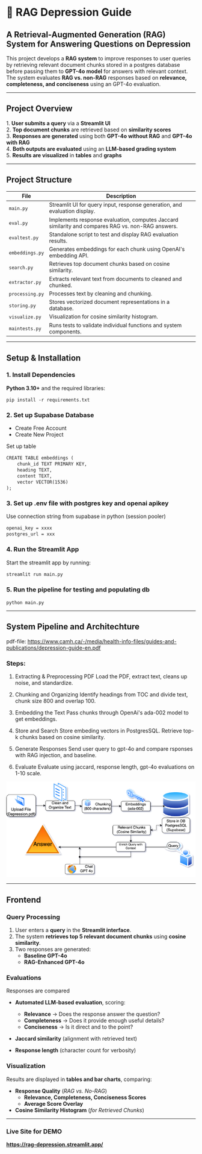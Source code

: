 # 📘 RAG Depression Guide

## A Retrieval-Augmented Generation (RAG) System for Answering Questions on Depression

This project develops a **RAG system** to improve responses to user queries by retrieving relevant document chunks stored in a postgres database before passing them to **GPT-4o model** for answers with relevant context. The system evaluates **RAG vs. non-RAG** responses based on **relevance, completeness, and conciseness** using an GPT-4o evaluation.

---

## Project Overview

1️. **User submits a query** via a **Streamlit UI**  
2️. **Top document chunks** are retrieved based on **similarity scores**  
3️. **Responses are generated** using both **GPT-4o without RAG** and **GPT-4o with RAG**  
4️. **Both outputs are evaluated** using an **LLM-based grading system**  
5️. **Results are visualized** in **tables** and **graphs**  

---

## Project Structure


| File               | Description |
|--------------------|-------------|
| `main.py`       | Streamlit UI for query input, response generation, and evaluation display. |
| `eval.py`       | Implements response evaluation, computes Jaccard similarity and compares RAG vs. non-RAG answers. |
| `evaltest.py`   | Standalone script to test and display RAG evaluation results. |
| `embeddings.py` | Generates embeddings for each chunk using OpenAI's embedding API. |
| `search.py`     | Retrieves top document chunks based on cosine similarity. |
| `extractor.py`  | Extracts relevant text from documents to cleaned and chunked. |
| `processing.py` | Processes text by cleaning and chunking. |
| `storing.py`    | Stores vectorized document representations in a database. |
| `visualize.py`  | Visualization for cosine similarity histogram. |
| `maintests.py`  | Runs tests to validate individual functions and system components. |
---

## Setup & Installation

### 1️. Install Dependencies

**Python 3.10+** and the required libraries:
```
pip install -r requirements.txt
```

### 2. Set up Supabase Database
- Create Free Account
- Create New Project


Set up table
```
CREATE TABLE embeddings (
    chunk_id TEXT PRIMARY KEY,
    heading TEXT,
    content TEXT,
    vector VECTOR(1536)
);
```

### 3. Set up .env file with postgres key and openai apikey
Use connection string from supabase in python (session pooler)
```
openai_key = xxxx
postgres_url = xxx
```

### 4. Run the Streamlit App
Start the streamlit app by running:
```
streamlit run main.py
```

### 5. Run the pipeline for testing and populating db
```
python main.py
```
---

## System Pipeline and Architechture
pdf-file: https://www.camh.ca/-/media/health-info-files/guides-and-publications/depression-guide-en.pdf

### Steps:

1. Extracting & Preprocessing PDF
Load the PDF, extract text, cleans up noise, and standardize. 

2. Chunking and Organizing
Identify headings from TOC and divide text, chunk size 800 and overlap 100.

3. Embedding the Text 
Pass chunks through OpenAi's ada-002 model to get embeddings.

4. Store and Search
Store embeding vectors in PostgresSQL.
Retrieve top-k chunks based on cosine similarity.

5. Generate Responses
Send user query to gpt-4o and compare rsponses with RAG injection, and baseline.

6. Evaluate
Evaluate using jaccard, response length, gpt-4o evaluations on 1-10 scale.

![System Architecture](rag2.drawio.png)

---

## Frontend

### Query Processing
1. User enters a **query** in the **Streamlit interface**.
2. The system **retrieves top 5 relevant document chunks** using **cosine similarity**.
3. Two responses are generated:  
   - **Baseline GPT-4o** 
   - **RAG-Enhanced GPT-4o** 

### Evaluations
Responses are compared 
- **Automated LLM-based evaluation**, scoring:
    - **Relevance** → Does the response answer the question?  
    - **Completeness** → Does it provide enough useful details?  
    - **Conciseness** → Is it direct and to the point?  

- **Jaccard similarity** (alignment with retrieved text)
- **Response length** (character count for verbosity)


### Visualization
Results are displayed in **tables and bar charts**, comparing:

- **Response Quality** (*RAG vs. No-RAG*)  
    - **Relevance, Completeness, Conciseness Scores**  
    - **Average Score Overlay**  
- **Cosine Similarity Histogram** (*for Retrieved Chunks*)  

---

### Live Site for DEMO

**https://rag-depression.streamlit.app/**


